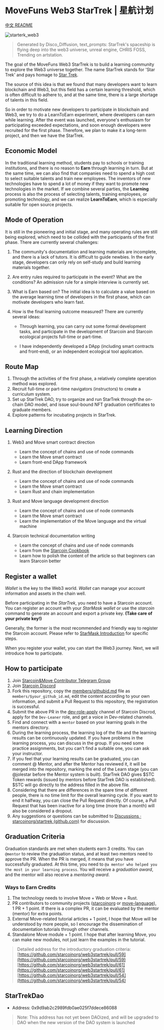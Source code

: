 # MoveFuns Web3 StarTrek | 星航计划

[中文 README](https://github.com/movefuns/web3startrek/blob/main/README_zh.md)

![starterk_web3](https://raw.githubusercontent.com/movefuns/web3startrek/main/cover/starterk_web3.png)

>  Generated by Disco_Diffusion, text_prompts:  StarTrek's spaceship is flying deep into the web3 universe, unreal engine, CHRIS FOSS, Trending on artstation.

The goal of the MoveFuns Web3 StarTrek is to build a learning community to explore the Web3 universe together.
The name StarTrek stands for 'Star Trek' and pays homage to [Star Trek](https://en.wikipedia.org/wiki/Star_Trek).

The source of this idea is that we found that many developers want to learn blockchain and Web3, but this field has a certain learning threshold, which is often difficult to adhere to, and at the same time, there is a large shortage of talents in this field.

So in order to motivate new developers to participate in blockchain and Web3, we try to do a LearnToEarn experiment, where developers can earn while learning.
After the event was launched, everyone's enthusiasm for participating exceeded expectations, and soon enough developers were recruited for the first phase.
Therefore, we plan to make it a long-term project, and then we have the StarTrek.

## Economic Model

In the traditional learning method, students pay to schools or training institutions, and there is no reason to **Earn** through learning in turn.
But at the same time, we can also find that companies need to spend a high cost to select suitable talents and train new employees.
The inventors of new technologies have to spend a lot of money if they want to promote new technologies in the market.
If we combine several parties, the **Learning** process is also the process of selecting talents, training employees, or promoting technology, and we can realize **LearnToEarn**, which is especially suitable for open source projects.

## Mode of Operation

It is still in the pioneering and initial stage, and many operating rules are still being explored, which need to be collided with the participants of the first phase. There are currently several challenges:

1. The community's documentation and learning materials are incomplete, and there is a lack of tutors. It is difficult to guide newbies. In the early stage, developers can only rely on self-study and build learning materials together.

2. Are entry rules required to participate in the event? What are the conditions? An admission rule for a simple interview is currently set.

3. What is Earn based on? The initial idea is to calculate a value based on the average learning time of developers in the first phase, which can motivate developers who learn fast.

4. How is the final learning outcome measured? There are currently several ideas:

    * Through learning, you can carry out some formal development tasks, and participate in the development of Starcoin and Starcoin ecological projects full-time or part-time.

    * I have independently developed a DApp (including smart contracts and front-end), or an independent ecological tool application.

## Route Map

1. Through the activities of the first phase, a relatively complete operation method was explored.
2. Recruit full-time or part-time navigators (instructors) to create a curriculum system.
3. Set up StarTrek DAO, try to organize and run StarTrek through the on-chain DAO model, and issue soul-bound NFT graduation certificates to graduate members.
4. Explore patterns for incubating projects in StarTrek.

## Learning Direction

1. Web3 and Move smart contract direction

    * Learn the concept of chains and use of node commands
    * Learn the Move smart contract
    * Learn front-end DApp framework

2. Rust and the direction of blockchain development

    * Learn the concept of chains and use of node commands
    * Learn the Move smart contract
    * Learn Rust and chain implementation

3. Rust and Move language development direction

    * Learn the concept of chains and use of node commands
    * Learn the Move smart contract
    * Learn the implementation of the Move language and the virtual machine

4. Starcoin technical documentation writing

    * Learn the concept of chains and use of node commands
    * Learn from the [Starcoin Cookbook](https://github.com/starcoinorg/starcoin-cookbook)
    * Learn how to polish the content of the article so that beginners can learn Starcoin better

## Register a wallet

*Wallet* is the key to the Web3 world. *Wallet* can manage your account information and assets in the chain well.

Before participating in the *StarTrek*, you need to have a Starcoin account.
You can register an account with your *StarMask wallet* or use the *starcoin* command to generate an account and export a private key. **(Take care of your private key!)**

Generally, the former is the most recommended and friendly way to register the Starcoin account.
Please refer to [StarMask Introduction](https://starcoinorg.github.io/starcoin-cookbook/docs/getting-started/accounts/use-starmask/) for specific steps.

When you register your wallet, you can start the Web3 journey. Next, we will introduce how to participate.

## How to participate

1. Join [Starcoin&Move Contributor Telegram Group](https://t.me/starcoin_contributor)
2. Join [Starcoin Discord](https://discord.gg/starcoin)
3. Fork this repository, copy the [members/githubid.md](./members/githubid.md) file as `members/$your_github_id.md`, edit the content according to your own information, and submit a Pull Request to this repository, the registration is successful.
4. Submit the above PR in the [dev-role-apply](https://discord.com/channels/822159062475997194/980384341181993000) channel of Starcoin Discrod, apply for the `Dev-Leaner` role, and get a voice in Dev-related channels.
5. Find and connect with a `mentor` based on your learning goals in the mentors directory.
6. During the learning process, the learning log of the file and the learning results can be continuously updated. If you have problems in the learning process, you can discuss in the group. If you need some practice assignments, but you can't find a suitable one, you can ask your instructor.
7. If you feel that your learning results can be graduated, you can comment @ Mentor, and after the Mentor has reviewed it, it will be merged into the repository, marking the end of the Learn stage (you can @jolestar before the Mentor system is built). StarTrek DAO gives $STC Token rewards (issued by mentors before StarTrek DAO is established). $STC will go directly to the address filled in the above file.
8. Considering that there are differences in the spare time of different people, there is no time limit for the overall learning cycle. If you want to end it halfway, you can close the Pull Request directly. Of course, a Pull Request that has been inactive for a long time (more than a month) will also be considered a dropout.
9. Any suggestions or questions can be submitted to [Discussions · starcoinorg/startrek (github.com)](https://github.com/starcoinorg/startrek/discussions) for discussion.

## Graduation Criteria

Graduation standards are met when students earn 3 credits.
You can `@mentor` to review the graduation status, and at least two mentors need to approve the PR.
When the PR is merged, it means that you have successfully graduated.
At this time, you need to `@a mentor who helped you the most in your learning process`.
You will receive a *graduation award*, and the mentor will also receive a *mentoring award*.

### Ways to Earn Credits

1. The technology needs to involve Move + Web or Move + Rust.
2. PR contributors to community projects ([starcoinorg](https://github.com/starcoinorg) or [move-language](https://github.com/move-language/move)), 1 PR + 1 point. If there is a complex PR, it can be evaluated by the mentor (mentor) for extra points.
3. External Move-related tutorial articles + 1 point, I hope that Move will be understood by more people, so I encourage the dissemination of documentation tutorials through other channels.
4. Standalone Move module + 1 point. I hope that after learning Move, you can make new modules, not just learn the examples in the tutorial.

> Detailed address for the introductory graduation criteria:
> [https://github.com/starcoinorg/web3startrek/pull/59](https://github.com/starcoinorg/web3startrek/pull/59)
> [https://github.com/starcoinorg/web3startrek/pull/61](https://github.com/starcoinorg/web3startrek/pull/61)
> [https://github.com/starcoinorg/web3startrek/pull/54](https://github.com/starcoinorg/web3startrek/pull/54)

## StarTrekDao

* Address: 0x9d9ab2c2989fdb0ae025f7ddece86088

> Note: This address has not yet been DAOized, and will be upgraded to DAO when the new version of the DAO system is launched
